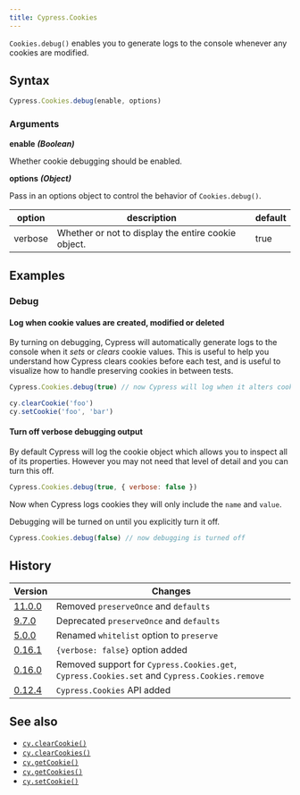 ```yaml
---
title: Cypress.Cookies
---
```


`Cookies.debug()` enables you to generate logs to the console whenever any
cookies are modified.

## Syntax

```javascript
Cypress.Cookies.debug(enable, options)
```

### Arguments

**<Icon name="angle-right"></Icon> enable** **_(Boolean)_**

Whether cookie debugging should be enabled.

**<Icon name="angle-right"></Icon> options** **_(Object)_**

Pass in an options object to control the behavior of `Cookies.debug()`.

| option  | description                                         | default |
| ------- | --------------------------------------------------- | ------- |
| verbose | Whether or not to display the entire cookie object. | true    |

## Examples

### Debug

#### Log when cookie values are created, modified or deleted

By turning on debugging, Cypress will automatically generate logs to the console
when it _sets_ or _clears_ cookie values. This is useful to help you understand
how Cypress clears cookies before each test, and is useful to visualize how to
handle preserving cookies in between tests.

```javascript
Cypress.Cookies.debug(true) // now Cypress will log when it alters cookies

cy.clearCookie('foo')
cy.setCookie('foo', 'bar')
```

<DocsImage src="/img/api/cookies/cookies-in-console-log.png" alt="Console log when debugging cookies" ></DocsImage>

#### Turn off verbose debugging output

By default Cypress will log the cookie object which allows you to inspect all of
its properties. However you may not need that level of detail and you can turn
this off.

```javascript
Cypress.Cookies.debug(true, { verbose: false })
```

Now when Cypress logs cookies they will only include the `name` and `value`.

<DocsImage src="/img/api/cookies/debugger-console-log-of-cookies.png" alt="Console log cookies with debug" ></DocsImage>

Debugging will be turned on until you explicitly turn it off.

```javascript
Cypress.Cookies.debug(false) // now debugging is turned off
```

## History

| Version                                       | Changes                                                                                       |
| --------------------------------------------- | --------------------------------------------------------------------------------------------- |
| [11.0.0](/guides/references/changelog#11-0-0) | Removed `preserveOnce` and `defaults`                                                         |
| [9.7.0](/guides/references/changelog#9-7-0)   | Deprecated `preserveOnce` and `defaults`                                                      |
| [5.0.0](/guides/references/changelog#5-0-0)   | Renamed `whitelist` option to `preserve`                                                      |
| [0.16.1](/guides/references/changelog#0-16-1) | `{verbose: false}` option added                                                               |
| [0.16.0](/guides/references/changelog#0-16-0) | Removed support for `Cypress.Cookies.get`, `Cypress.Cookies.set` and `Cypress.Cookies.remove` |
| [0.12.4](/guides/references/changelog#0-12-4) | `Cypress.Cookies` API added                                                                   |

## See also

- [`cy.clearCookie()`](/api/commands/clearcookie)
- [`cy.clearCookies()`](/api/commands/clearcookies)
- [`cy.getCookie()`](/api/commands/getcookie)
- [`cy.getCookies()`](/api/commands/getcookies)
- [`cy.setCookie()`](/api/commands/setcookie)
